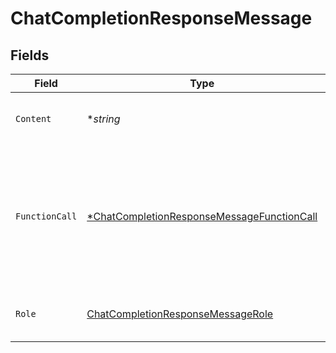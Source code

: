 # ChatCompletionResponseMessage


## Fields

| Field                                                                                                          | Type                                                                                                           | Required                                                                                                       | Description                                                                                                    |
| -------------------------------------------------------------------------------------------------------------- | -------------------------------------------------------------------------------------------------------------- | -------------------------------------------------------------------------------------------------------------- | -------------------------------------------------------------------------------------------------------------- |
| `Content`                                                                                                      | **string*                                                                                                      | :heavy_minus_sign:                                                                                             | The contents of the message.                                                                                   |
| `FunctionCall`                                                                                                 | [*ChatCompletionResponseMessageFunctionCall](../../models/shared/chatcompletionresponsemessagefunctioncall.md) | :heavy_minus_sign:                                                                                             | The name and arguments of a function that should be called, as generated by the model.                         |
| `Role`                                                                                                         | [ChatCompletionResponseMessageRole](../../models/shared/chatcompletionresponsemessagerole.md)                  | :heavy_check_mark:                                                                                             | The role of the author of this message.                                                                        |